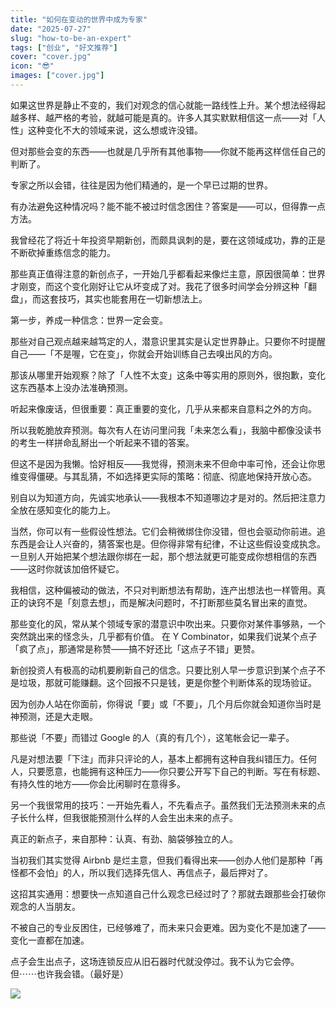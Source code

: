 ```yaml
---
title: "如何在变动的世界中成为专家"
date: "2025-07-27"
slug: "how-to-be-an-expert"
tags: ["创业", "好文推荐"]
cover: "cover.jpg"
icon: "😎"
images: ["cover.jpg"]
---
```

如果这世界是静止不变的，我们对观念的信心就能一路线性上升。某个想法经得起越多样、越严格的考验，就越可能是真的。许多人其实默默相信这一点——对「人性」这种变化不大的领域来说，这么想或许没错。



但对那些会变的东西——也就是几乎所有其他事物——你就不能再这样信任自己的判断了。



专家之所以会错，往往是因为他们精通的，是一个早已过期的世界。



有办法避免这种情况吗？能不能不被过时信念困住？答案是——可以，但得靠一点方法。



我曾经花了将近十年投资早期新创，而颇具讽刺的是，要在这领域成功，靠的正是不断砍掉重练信念的能力。



那些真正值得注意的新创点子，一开始几乎都看起来像烂主意，原因很简单：世界才刚变，而这个变化刚好让它从坏变成了对。我花了很多时间学会分辨这种「翻盘」，而这套技巧，其实也能套用在一切新想法上。



第一步，养成一种信念：世界一定会变。



那些对自己观点越来越笃定的人，潜意识里其实是认定世界静止。只要你不时提醒自己——「不是喔，它在变」，你就会开始训练自己去嗅出风的方向。



那该从哪里开始观察？除了「人性不太变」这条中等实用的原则外，很抱歉，变化这东西基本上没办法准确预测。



听起来像废话，但很重要：真正重要的变化，几乎从来都来自意料之外的方向。



所以我乾脆放弃预测。每次有人在访问里问我「未来怎么看」，我脑中都像没读书的考生一样拼命乱掰出一个听起来不错的答案。



但这不是因为我懒。恰好相反——我觉得，预测未来不但命中率可怜，还会让你思维变得僵硬。与其乱猜，不如选择更实际的策略：彻底、彻底地保持开放心态。



别自以为知道方向，先诚实地承认——我根本不知道哪边才是对的。然后把注意力全放在感知变化的能力上。



当然，你可以有一些假设性想法。它们会稍微绑住你没错，但也会驱动你前进。追东西是会让人兴奋的，猜答案也是。但你得非常有纪律，不让这些假设变成执念。
一旦别人开始把某个想法跟你绑在一起，那个想法就更可能变成你想相信的东西——这时你就该加倍怀疑它。



我相信，这种偏被动的做法，不只对判断想法有帮助，连产出想法也一样管用。真正的诀窍不是「刻意去想」，而是解决问题时，不打断那些莫名冒出来的直觉。



那些变化的风，常从某个领域专家的潜意识中吹出来。只要你对某件事够熟，一个突然跳出来的怪念头，几乎都有价值。
在 Y Combinator，如果我们说某个点子「疯了点」，那通常是称赞——搞不好还比「这点子不错」更赞。



新创投资人有极高的动机要刷新自己的信念。只要比别人早一步意识到某个点子不是垃圾，那就可能赚翻。这个回报不只是钱，更是你整个判断体系的现场验证。



因为创办人站在你面前，你得说「要」或「不要」，几个月后你就会知道你当时是神预测，还是大走眼。



那些说「不要」而错过 Google 的人（真的有几个），这笔帐会记一辈子。



凡是对想法要「下注」而非只评论的人，基本上都拥有这种自我纠错压力。任何人，只要愿意，也能拥有这种压力——你只要公开写下自己的判断。写在有标题、有持久性的地方——你会比闲聊时在意得多。



另一个我很常用的技巧：一开始先看人，不先看点子。虽然我们无法预测未来的点子长什么样，但我很能预测什么样的人会生出未来的点子。



真正的新点子，来自那种：认真、有劲、脑袋够独立的人。



当初我们其实觉得 Airbnb 是烂主意，但我们看得出来——创办人他们是那种「再怪都不会怕」的人，所以我们选择先信人、再信点子，最后押对了。



这招其实通用：想要快一点知道自己什么观念已经过时了？那就去跟那些会打破你观念的人当朋友。



不被自己的专业反困住，已经够难了，而未来只会更难。因为变化不是加速了——变化一直都在加速。



点子会生出点子，这场连锁反应从旧石器时代就没停过。我不认为它会停。
但⋯⋯也许我会错。（最好是）




![](https://prod-files-secure.s3.us-west-2.amazonaws.com/112d0858-5090-4d34-a606-b75eb8d65fd2/46476355-9cf3-4e99-9b7a-3531bc426380/1000202064.png?X-Amz-Algorithm=AWS4-HMAC-SHA256&X-Amz-Content-Sha256=UNSIGNED-PAYLOAD&X-Amz-Credential=ASIAZI2LB466XN25RWZD%2F20251023%2Fus-west-2%2Fs3%2Faws4_request&X-Amz-Date=20251023T010213Z&X-Amz-Expires=3600&X-Amz-Security-Token=IQoJb3JpZ2luX2VjEIH%2F%2F%2F%2F%2F%2F%2F%2F%2F%2FwEaCXVzLXdlc3QtMiJHMEUCID4w15RWljdzl628ISsnfuT5FJhO0Xfp%2BWcvapYTovDEAiEA07C4I%2FzilDwuekTvn7N%2BYWBaAb3Zsx1hdiR%2F27IZdekq%2FwMIOhAAGgw2Mzc0MjMxODM4MDUiDNp%2BrGGtHLtnvqfk6yrcA2sNYubuun7nslDznkxJ614jLJMt4JDdQLDdmrgoJtHOEoEFWEE29E4tbU8T54CC%2FJJhw04bpsdl1lC0dNgBRArysEmUixJMVZHcRUG5ZEuP2b%2FJHW%2BPHnernzaj4dNdfUR9CGUirSE4CFXQYpToUDb%2FuVaEaYUKU23b82ez%2B014IQB9q%2F2hKyKYxF6jLaE6IuATjNB1WmTJv92kLBN9%2BfxO7kCfYGwGzTLb8%2BWO3SYpkhljJcOqrcMbuMhOPjpjSeKvyahZyJorQ8zEIPAKRuuzrG1%2BA%2BbCF2%2FWiiOFbnmpiQkEXcTbOgPTzkE9HmQ4qWWW8xJhHkqEnDyq0JpYnbcbh6Cs9n1LyTp2zHFwhAQbKUkNRTlbC5vveb81LpmPVBIIX7ztBUzg3jpr5M6agT78xuYCaCzuDDT4%2BarXnTbjTq8wl9oNhbR6TIN%2BHYKiWU7OR7RC2A5mAsWFvW%2F6VRwBTqoYMusoZ%2FVEDUW8NLthgjUFkfG26fsY6MZHSyKN%2Bb9OV6PZfxZMSONlA%2FbfZiB%2Bk7cvXBApEOvjr4RTVcQdlTla4HirrIb47zQc81Ou2GNiEnn7mxOXDTMlSgHopekrBNxtewnnzoBLUvjWzSaRQUnz3anyBkqwWi1VMPn75ccGOqUBBx7uOz4PU9GKAT61IwpiyH8u4hGbEPjyMoB9URa8PeD2uUwyLa3bfRpGiMSQDb1LMpF34fqEFpZXe9xcKN8SxCOjB%2BHFNShX1hHLLwI7pHXDVNj0GH5Kop7kU3I7YwxzG2QaUDK8jxJ6mS3ywg0BDtOOADuoXaDuB74HMseUIc27z3pTL6BL5xVGxRo7%2FdSdupAxivniEn0ewqN5YVsC5cDBb6fw&X-Amz-Signature=873a4c38f6f72849a1815f74f854c31218bc5b919948eac8656c21c689ea1383&X-Amz-SignedHeaders=host&x-amz-checksum-mode=ENABLED&x-id=GetObject)

